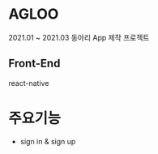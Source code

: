 # AGLOO
2021.01 ~ 2021.03 동아리 App 제작 프로젝트
## Front-End
  react-native
  
# 주요기능
* sign in & sign up

